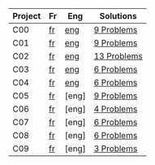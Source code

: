 | Project | Fr | Eng | Solutions |
|---     |---  |--- |---       |
| C00 | [fr](https://github.com/Alaamimi/Piscine-42/blob/master/Piscine_C/c00/c00%20Fr.pdf) | [eng](https://github.com/Alaamimi/Piscine-42/blob/master/C/c00/c00%20English.pdf) | [9 Problems](https://github.com/Alaamimi/Piscine-42/tree/master/Piscine_C/c00) |
| C01 | [fr](https://github.com/Alaamimi/Piscine-42/blob/master/Piscine_C/c01/c01%20Fr.pdf) | [eng](https://github.com/Alaamimi/Piscine-42/blob/master/Piscine_C/c02/c02%20english.pdf) |[9 Problems](https://github.com/Alaamimi/Piscine-42/tree/master/Piscine_C/c01) |
| C02 | [fr](https://github.com/Alaamimi/Piscine-42/blob/master/Piscine_C/c02/c02%20fr.pdf) | [eng](https://github.com/Alaamimi/Piscine-42/blob/master/Piscine_C/c02/c02%20english.pdf) |[13 Problems](https://github.com/Alaamimi/Piscine-42/tree/master/Piscine_C/C02) |
| C03 | [fr](https://github.com/Alaamimi/Piscine-42/blob/master/Piscine_C/c03/c03%20fr.pdf) | [eng](https://github.com/Alaamimi/Piscine-42/blob/master/Piscine_C/c03/c03%20english.pdf) |[6 Problems](https://github.com/Alaamimi/Piscine-42/tree/master/Piscine_C/C03) |
| C04 | [fr](https://github.com/Alaamimi/Piscine-42/blob/master/Piscine_C/c04/c04%20Fr.pdf) | [eng](https://github.com/Alaamimi/Piscine-42/blob/master/Piscine_C/c04/c04%20english.pdf) |[6 Problems](https://github.com/Alaamimi/Piscine-42/blob/master/Piscine_C/C04/c04.pdf) |
| C05 | [fr](https://github.com/Alaamimi/Piscine-42/blob/master/Piscine_C/C05/c05.pdf) |[eng] | [9 Problems](https://github.com/Alaamimi/Piscine-42/tree/master/Piscine_C/C05) |
| C06 | [fr](https://github.com/Alaamimi/Piscine-42/blob/master/Piscine_C/C06/c06.pdf) | [eng] | [4 Problems](https://github.com/Alaamimi/Piscine-42/tree/master/Piscine_C/C06) |
| C07 | [fr](https://github.com/Alaamimi/Piscine-42/blob/master/Piscine_C/C07/c07.pdf) | [eng] | [6 Problems](https://github.com/Alaamimi/Piscine-42/tree/master/Piscine_C/C07) |
| C08 | [fr](https://github.com/Alaamimi/Piscine-42/blob/master/Piscine_C/C08/c08.pdf) | [eng] |[6 Problems]() |
| C09 | [fr](https://github.com/Alaamimi/Piscine-42/blob/master/Piscine_C/C09/c09.pdf) | [eng] |[3 Problems]() |